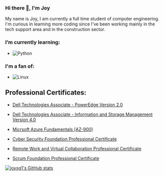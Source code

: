 ### Hi there 👋, I'm Joy 
My name is Joy, I am currently a full time student of computer engineering. I'm curious in learning more coding since I've been working mainly in the tech support area and in the construction sector. 

### I’m currently learning:
- ![Python](https://img.shields.io/badge/-Python-black?style=for-the-badge&logo=python)
    
### I'm a fan of:
- ![Linux](https://img.shields.io/badge/-Linux-black?style=for-the-badge&logo=linux)

## Professional Certificates:

- [Dell Technologies Associate - PowerEdge Version 2.0](https://utpac-my.sharepoint.com/:b:/g/personal/joy_nelaton_utp_ac_pa/EYyazIJCMnhEtuuIyHkszysBDsEKOfsPmpjL6uOmiUQ8oQ?e=p5Mepr)
  
- [Dell Technologies Associate - Information and Storage Management Version 4.0](https://utpac-my.sharepoint.com/:b:/g/personal/joy_nelaton_utp_ac_pa/ERI5ZqvVNphOhnTm1cer0OkBRSoQtdxj55WIHCxAQanGaw?e=1eB1fE)
  
- [Micrsoft Azure Fundamentals (AZ-900)](https://utpac-my.sharepoint.com/:b:/g/personal/joy_nelaton_utp_ac_pa/ETmjULqld5hJiK55Eu3MtxgBOvTWAUJ078KI7xu8fkDa1g?e=oVBIh1)
  
- [Cyber Security Foundation Professional Certificate](https://utpac-my.sharepoint.com/:b:/g/personal/joy_nelaton_utp_ac_pa/ETmDvG0iXgxHijWfdeVyEYYBjunSyTjWP8UlocO-MR0Aaw?e=Dxk2FU)
  
- [Remote Work and Virtual Collaboration Professional Certificate](https://utpac-my.sharepoint.com/:b:/g/personal/joy_nelaton_utp_ac_pa/Ef9t3oKt4IRJuXh_vWwblU0B0OtbNaMnAfTiJooB1wBGsw?e=1zvTyc)
  
- [Scrum Foundation Professional Certificate](https://utpac-my.sharepoint.com/:b:/g/personal/joy_nelaton_utp_ac_pa/EZXMEidD915CtfArC4dcq4QByzMpAD84RjhqU2H54PriEQ?e=eVih1P)


[![joysg1's GitHub stats](https://github-readme-stats.vercel.app/api?username=joysg1)](https://github.com/joysg1/github-readme-stats)
